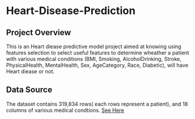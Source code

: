 # Heart-Disease-Prediction

## Project Overview
This is an Heart diease predictive model project aimed at knowing using features selection to select useful features to determine wheather a patient  with various medical conditions (BMI, Smoking, AlcoholDrinking, Stroke, PhysicalHealth, MentalHealth, Sex, AgeCategory, Race, Diabetic),  will have Heart diease or not.

## Data Source
The dataset contains 319,834 rows( each rows represent a patient), and 18 columns of various medical condtions. [See Here]()
